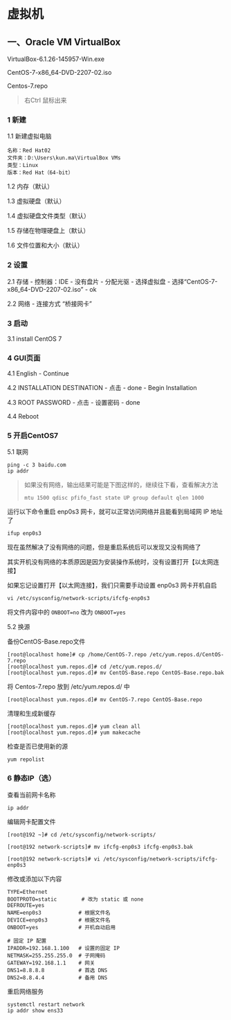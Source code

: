 # 虚拟机

## 一、Oracle VM VirtualBox

VirtualBox-6.1.26-145957-Win.exe

CentOS-7-x86_64-DVD-2207-02.iso

Centos-7.repo

> 右Ctrl 鼠标出来

### 1 新建

1.1 新建虚拟电脑

```
名称：Red Hat02
文件夹：D:\Users\kun.ma\VirtualBox VMs
类型：Linux
版本：Red Hat（64-bit）
```

1.2 内存（默认）

1.3 虚拟硬盘（默认）

1.4 虚拟硬盘文件类型（默认）

1.5 存储在物理硬盘上（默认）

1.6 文件位置和大小（默认）

### 2 设置

2.1 存储 - 控制器：IDE - 没有盘片 - 分配光驱 - 选择虚拟盘 - 选择“CentOS-7-x86_64-DVD-2207-02.iso” - ok

2.2 网络 - 连接方式 “桥接网卡”

### 3 启动

3.1 install CentOS 7

### 4 GUI页面

4.1 English - Continue

4.2 INSTALLATION DESTINATION - 点击 - done - Begin Installation

4.3 ROOT PASSWORD - 点击 - 设置密码 - done

4.4 Reboot

### 5 开启CentOS7

5.1 联网

```
ping -c 3 baidu.com
ip addr
```

> 如果没有网络，输出结果可能是下图这样的，继续往下看，查看解决方法
>
> ```
> mtu 1500 qdisc pfifo_fast state UP group default qlen 1000
> ```

运行以下命令重启 enp0s3 网卡，就可以正常访问网络并且能看到局域网 IP 地址了

```
ifup enp0s3
```

现在虽然解决了没有网络的问题，但是重启系统后可以发现又没有网络了

其实开机没有网络的本质原因是因为安装操作系统时，没有设置打开【以太网连接】

如果忘记设置打开【以太网连接】，我们只需要手动设置 enp0s3 网卡开机自启

```
vi /etc/sysconfig/network-scripts/ifcfg-enp0s3
```

将文件内容中的 `ONBOOT=no` 改为 `ONBOOT=yes`

5.2 换源

备份CentOS-Base.repo文件

```
[root@localhost home]# cp /home/CentOS-7.repo /etc/yum.repos.d/CentOS-7.repo
[root@localhost yum.repos.d]# cd /etc/yum.repos.d/
[root@localhost yum.repos.d]# mv CentOS-Base.repo CentOS-Base.repo.bak
```

将 Centos-7.repo 放到 /etc/yum.repos.d/ 中

```
[root@localhost yum.repos.d]# mv CentOS-7.repo CentOS-Base.repo
```

清理和生成新缓存

```
[root@localhost yum.repos.d]# yum clean all 
[root@localhost yum.repos.d]# yum makecache 
```

检查是否已使用新的源

```
yum repolist
```



### 6 静态IP（选）

查看当前网卡名称

```
ip addr
```

编辑网卡配置文件

```
[root@192 ~]# cd /etc/sysconfig/network-scripts/

[root@192 network-scripts]# mv ifcfg-enp0s3 ifcfg-enp0s3.bak

[root@192 network-scripts]# vi /etc/sysconfig/network-scripts/ifcfg-enp0s3
```

修改或添加以下内容

```
TYPE=Ethernet
BOOTPROTO=static        # 改为 static 或 none
DEFROUTE=yes
NAME=enp0s3			   # 根据文件名
DEVICE=enp0s3		   # 根据文件名
ONBOOT=yes             # 开机自动启用

# 固定 IP 配置
IPADDR=192.168.1.100   # 设置的固定 IP
NETMASK=255.255.255.0  # 子网掩码
GATEWAY=192.168.1.1    # 网关
DNS1=8.8.8.8           # 首选 DNS
DNS2=8.8.4.4           # 备用 DNS
```

重启网络服务

```
systemctl restart network
ip addr show ens33
```

